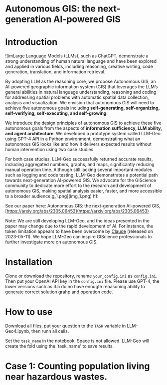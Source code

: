 # Autonomous GIS: the next-generation AI-powered GIS


# Introduction
![imLarge Language Models (LLMs), such as ChatGPT, demonstrate a strong understanding of human natural language and have been explored and applied in various fields, including reasoning, creative writing, code generation, translation, and information retrieval. 

By adopting LLM as the reasoning core, we propose Autonomous GIS, an AI-powered geographic information system (GIS) that leverages the LLM’s general abilities in natural language understanding, reasoning and coding for addressing spatial problems with automatic spatial data collection, analysis and visualization. We envision that autonomous GIS will need to achieve five autonomous goals including **self-generating, self-organizing, self-verifying, self-executing, and self-growing**. 

We introduce the design principles of autonomous GIS to achieve these five autonomous goals from the aspects of **information sufficiency, LLM ability, and agent architecture**. We developed a prototype system called LLM-Geo using GPT-4 API in a Python environment, demonstrating what an autonomous GIS looks like and how it delivers expected results without human intervention using two case studies. 

For both case studies, LLM-Geo successfully returned accurate results, including aggregated numbers, graphs, and maps, significantly reducing manual operation time. Although still lacking several important modules such as logging and code testing, LLM-Geo demonstrates a potential path towards next-generation AI-powered GIS. We advocate for the GIScience community to dedicate more effort to the research and development of autonomous GIS, making spatial analysis easier, faster, and more accessible to a broader audience.g_1.png](img_1.png)
h1: 

See our paper here: Autonomous GIS: the next-generation AI-powered GIS, [https://arxiv.org/abs/2305.06453](https://arxiv.org/abs/2305.06453)

Note:  We are still developing LLM-Geo, and the ideas presented in the paper may change due to the rapid development of AI. For instance, the token limitation appears to have been overcome by [Claude](https://www.anthropic.com/index/100k-context-windows) (released on 2023-05-11). We hope LLM-Geo can inspire GIScience professionals to further investigate more on autonomous GIS.    

# Installation

Clone or download the repository, rename `your_config.ini` as `config.ini`. Then put your OpenAI API key in the `config.ini` file. Please use GPT-4, the lower versions such as 3.5 do no have enougth reaasoning ability to generate correct solution grahp and operation code.


# How to use

Download all files, put your question to the `TASK` variable in LLM-Geo4.ipynb, then runn all cells.

Set the `task_name` in the notebook. Space is not allowed. LLM-Geo will create the fold using the `task_name' to save results.

# Case 1: Counting population living near hazardous wastes.


